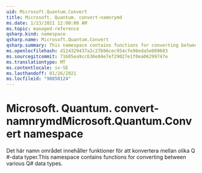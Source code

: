 ```yaml
---
uid: Microsoft.Quantum.Convert
title: Microsoft. Quantum. convert-namnrymd
ms.date: 1/23/2021 12:00:00 AM
ms.topic: managed-reference
qsharp.kind: namespace
qsharp.name: Microsoft.Quantum.Convert
qsharp.summary: This namespace contains functions for converting between various Q# data types.
ms.openlocfilehash: d124329437a2c27b96cec954cfe96eda5e089603
ms.sourcegitcommit: 71605ea9cc630e84e7ef29027e1f0ea06299747e
ms.translationtype: MT
ms.contentlocale: sv-SE
ms.lasthandoff: 01/26/2021
ms.locfileid: "98850124"
---
```

# <a name="microsoftquantumconvert-namespace"></a><span data-ttu-id="f1fbe-102">Microsoft. Quantum. convert-namnrymd</span><span class="sxs-lookup"><span data-stu-id="f1fbe-102">Microsoft.Quantum.Convert namespace</span></span>

<span data-ttu-id="f1fbe-103">Det här namn området innehåller funktioner för att konvertera mellan olika Q #-data typer.</span><span class="sxs-lookup"><span data-stu-id="f1fbe-103">This namespace contains functions for converting between various Q# data types.</span></span>

